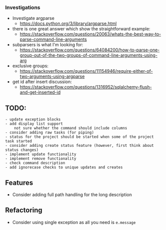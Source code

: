 ### Investigations
- Investigate argparse
    - https://docs.python.org/3/library/argparse.html
- there is one great answer which show the straightforward example:
    - https://stackoverflow.com/questions/20063/whats-the-best-way-to-parse-command-line-arguments
- subparsers is what I'm looking for:
    - https://stackoverflow.com/questions/64084200/how-to-parse-one-group-out-of-the-two-groups-of-command-line-arguments-using-arg
- exclusive groups:
    - https://stackoverflow.com/questions/11154946/require-either-of-two-arguments-using-argparse
- get id after insert discussion:
    - https://stackoverflow.com/questions/1316952/sqlalchemy-flush-and-get-inserted-id

## TODO:
    - update exception blocks
    - add display list support
        not sure whether the command should include columns
    - consider adding raw tasks (for piping)
    - status for the project should be started when some of the project task started
    - consider adding create status feature (however, first think about status changes)
    - implement update functionality
    - implement remove functionality
    - check command description
    - add ignorecase checks to unique updates and creates

## Features
- Consider adding full path handling for the long description

## Refactoring
- Consider using single exception as all you need is `e.message`

